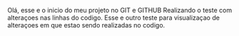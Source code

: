 Olá, esse e o inicio do meu projeto no GIT e GITHUB
Realizando o teste com alteraçoes nas linhas do codigo.
Esse e outro teste para visualizaçao de alteraçoes em que estao sendo realizadas no codigo.